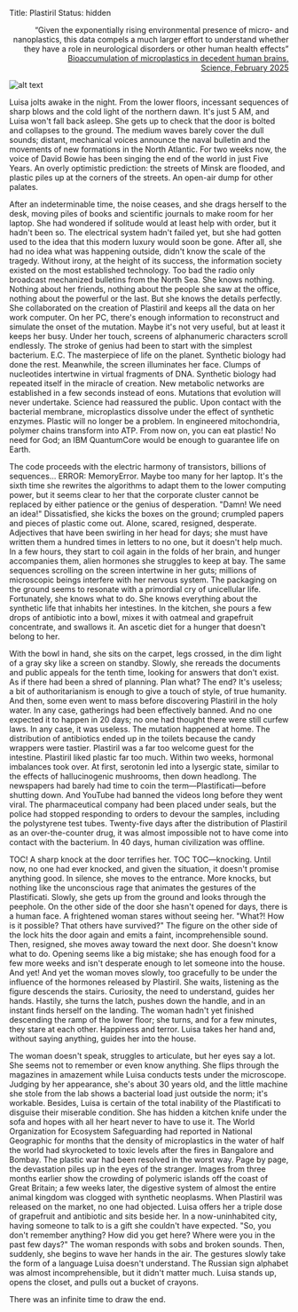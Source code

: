 Title: Plastiril
Status: hidden


<head>
  <style>
    .right-align {
      text-align: right;
    }
  </style>
</head>
<div class="right-align">
“Given the exponentially rising environmental presence of micro- and nanoplastics, this data compels a much larger effort to understand whether they have a role in neurological disorders or other human health effects” <br>
<a href="https://www.nature.com/articles/s41591-024-03453-1"> Bioaccumulation of microplastics in decedent human brains, <br>Science, February 2025</a>

</div>

![alt text](../images/plastiril2.png "Plastiril")

Luisa jolts awake in the night. From the lower floors, incessant sequences of sharp blows and the cold light of the northern dawn. It's just 5 AM, and Luisa won't fall back asleep. She gets up to check that the door is bolted and collapses to the ground. The medium waves barely cover the dull sounds; distant, mechanical voices announce the naval bulletin and the movements of new formations in the North Atlantic. For two weeks now, the voice of David Bowie has been singing the end of the world in just Five Years. An overly optimistic prediction: the streets of Minsk are flooded, and plastic piles up at the corners of the streets. An open-air dump for other palates.

After an indeterminable time, the noise ceases, and she drags herself to the desk, moving piles of books and scientific journals to make room for her laptop. She had wondered if solitude would at least help with order, but it hadn't been so. The electrical system hadn't failed yet, but she had gotten used to the idea that this modern luxury would soon be gone. After all, she had no idea what was happening outside, didn't know the scale of the tragedy. Without irony, at the height of its success, the information society existed on the most established technology. Too bad the radio only broadcast mechanized bulletins from the North Sea. She knows nothing. Nothing about her friends, nothing about the people she saw at the office, nothing about the powerful or the last. But she knows the details perfectly. She collaborated on the creation of Plastiril and keeps all the data on her work computer. On her PC, there's enough information to reconstruct and simulate the onset of the mutation. Maybe it's not very useful, but at least it keeps her busy. Under her touch, screens of alphanumeric characters scroll endlessly. The stroke of genius had been to start with the simplest bacterium. E.C. The masterpiece of life on the planet. Synthetic biology had done the rest. Meanwhile, the screen illuminates her face. Clumps of nucleotides intertwine in virtual fragments of DNA. Synthetic biology had repeated itself in the miracle of creation. New metabolic networks are established in a few seconds instead of eons. Mutations that evolution will never undertake. Science had reassured the public. Upon contact with the bacterial membrane, microplastics dissolve under the effect of synthetic enzymes. Plastic will no longer be a problem. In engineered mitochondria, polymer chains transform into ATP. From now on, you can eat plastic! No need for God; an IBM QuantumCore would be enough to guarantee life on Earth.


The code proceeds with the electric harmony of transistors, billions of sequences... ERROR: MemoryError. Maybe too many for her laptop. It's the sixth time she rewrites the algorithms to adapt them to the lower computing power, but it seems clear to her that the corporate cluster cannot be replaced by either patience or the genius of desperation. "Damn! We need an idea!" Dissatisfied, she kicks the boxes on the ground; crumpled papers and pieces of plastic come out. Alone, scared, resigned, desperate. Adjectives that have been swirling in her head for days; she must have written them a hundred times in letters to no one, but it doesn't help much. In a few hours, they start to coil again in the folds of her brain, and hunger accompanies them, alien hormones she struggles to keep at bay. The same sequences scrolling on the screen intertwine in her guts; millions of microscopic beings interfere with her nervous system. The packaging on the ground seems to resonate with a primordial cry of unicellular life. Fortunately, she knows what to do. She knows everything about the synthetic life that inhabits her intestines. In the kitchen, she pours a few drops of antibiotic into a bowl, mixes it with oatmeal and grapefruit concentrate, and swallows it. An ascetic diet for a hunger that doesn't belong to her.

With the bowl in hand, she sits on the carpet, legs crossed, in the dim light of a gray sky like a screen on standby. Slowly, she rereads the documents and public appeals for the tenth time, looking for answers that don't exist. As if there had been a shred of planning. Plan what? The end? It's useless; a bit of authoritarianism is enough to give a touch of style, of true humanity. And then, some even went to mass before discovering Plastiril in the holy water. In any case, gatherings had been effectively banned. And no one expected it to happen in 20 days; no one had thought there were still curfew laws. In any case, it was useless. The mutation happened at home. The distribution of antibiotics ended up in the toilets because the candy wrappers were tastier. Plastiril was a far too welcome guest for the intestine. Plastiril liked plastic far too much. Within two weeks, hormonal imbalances took over. At first, serotonin led into a lysergic state, similar to the effects of hallucinogenic mushrooms, then down headlong. The newspapers had barely had time to coin the term—Plastificati—before shutting down. And YouTube had banned the videos long before they went viral. The pharmaceutical company had been placed under seals, but the police had stopped responding to orders to devour the samples, including the polystyrene test tubes. Twenty-five days after the distribution of Plastiril as an over-the-counter drug, it was almost impossible not to have come into contact with the bacterium. In 40 days, human civilization was offline.


TOC! A sharp knock at the door terrifies her. TOC TOC—knocking. Until now, no one had ever knocked, and given the situation, it doesn't promise anything good. In silence, she moves to the entrance. More knocks, but nothing like the unconscious rage that animates the gestures of the Plastificati. Slowly, she gets up from the ground and looks through the peephole. On the other side of the door she hasn't opened for days, there is a human face. A frightened woman stares without seeing her. "What?! How is it possible? That others have survived?" The figure on the other side of the lock hits the door again and emits a faint, incomprehensible sound. Then, resigned, she moves away toward the next door. She doesn't know what to do. Opening seems like a big mistake; she has enough food for a few more weeks and isn't desperate enough to let someone into the house. And yet! And yet the woman moves slowly, too gracefully to be under the influence of the hormones released by Plastiril. She waits, listening as the figure descends the stairs. Curiosity, the need to understand, guides her hands. Hastily, she turns the latch, pushes down the handle, and in an instant finds herself on the landing. The woman hadn't yet finished descending the ramp of the lower floor; she turns, and for a few minutes, they stare at each other. Happiness and terror. Luisa takes her hand and, without saying anything, guides her into the house.


The woman doesn't speak, struggles to articulate, but her eyes say a lot. She seems not to remember or even know anything. She flips through the magazines in amazement while Luisa conducts tests under the microscope. Judging by her appearance, she's about 30 years old, and the little machine she stole from the lab shows a bacterial load just outside the norm; it's workable. Besides, Luisa is certain of the total inability of the Plastificati to disguise their miserable condition. She has hidden a kitchen knife under the sofa and hopes with all her heart never to have to use it. The World Organization for Ecosystem Safeguarding had reported in National Geographic for months that the density of microplastics in the water of half the world had skyrocketed to toxic levels after the fires in Bangalore and Bombay. The plastic war had been resolved in the worst way. Page by page, the devastation piles up in the eyes of the stranger. Images from three months earlier show the crowding of polymeric islands off the coast of Great Britain; a few weeks later, the digestive system of almost the entire animal kingdom was clogged with synthetic neoplasms. When Plastiril was released on the market, no one had objected. Luisa offers her a triple dose of grapefruit and antibiotic and sits beside her. In a now-uninhabited city, having someone to talk to is a gift she couldn't have expected. "So, you don't remember anything? How did you get here? Where were you in the past few days?" The woman responds with sobs and broken sounds. Then, suddenly, she begins to wave her hands in the air. The gestures slowly take the form of a language Luisa doesn't understand. The Russian sign alphabet was almost incomprehensible, but it didn't matter much. Luisa stands up, opens the closet, and pulls out a bucket of crayons. 

There was an infinite time to draw the end.